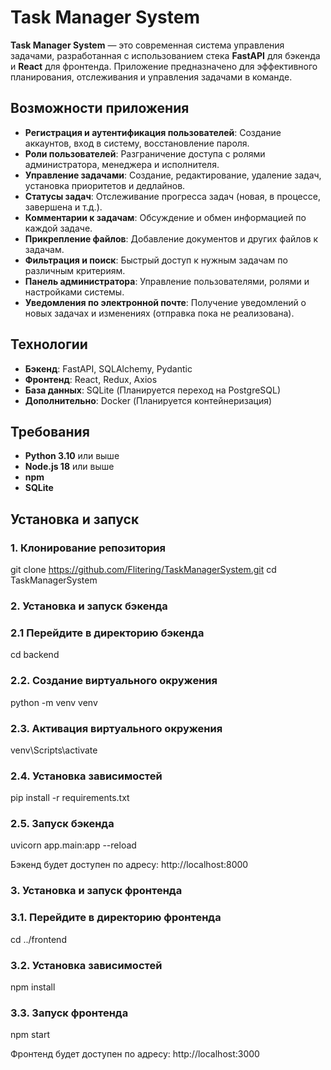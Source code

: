 # Task Manager System

**Task Manager System** — это современная система управления задачами, разработанная с использованием стека **FastAPI** для бэкенда и **React** для фронтенда. Приложение предназначено для эффективного планирования, отслеживания и управления задачами в команде.

## Возможности приложения

- **Регистрация и аутентификация пользователей**: Создание аккаунтов, вход в систему, восстановление пароля.
- **Роли пользователей**: Разграничение доступа с ролями администратора, менеджера и исполнителя.
- **Управление задачами**: Создание, редактирование, удаление задач, установка приоритетов и дедлайнов.
- **Статусы задач**: Отслеживание прогресса задач (новая, в процессе, завершена и т.д.).
- **Комментарии к задачам**: Обсуждение и обмен информацией по каждой задаче.
- **Прикрепление файлов**: Добавление документов и других файлов к задачам.
- **Фильтрация и поиск**: Быстрый доступ к нужным задачам по различным критериям.
- **Панель администратора**: Управление пользователями, ролями и настройками системы.
- **Уведомления по электронной почте**: Получение уведомлений о новых задачах и изменениях (отправка пока не реализована).

## Технологии

- **Бэкенд**: FastAPI, SQLAlchemy, Pydantic
- **Фронтенд**: React, Redux, Axios
- **База данных**: SQLite (Планируется переход на PostgreSQL)
- **Дополнительно**: Docker (Планируется контейнеризация)

## Требования

- **Python 3.10** или выше
- **Node.js 18** или выше
- **npm**
- **SQLite**

## Установка и запуск

### 1. Клонирование репозитория

git clone https://github.com/Flitering/TaskManagerSystem.git
cd TaskManagerSystem

### 2. Установка и запуск бэкенда

### 2.1 Перейдите в директорию бэкенда

cd backend

### 2.2. Создание виртуального окружения

python -m venv venv

### 2.3. Активация виртуального окружения

venv\Scripts\activate

### 2.4. Установка зависимостей

pip install -r requirements.txt

### 2.5. Запуск бэкенда

uvicorn app.main:app --reload

Бэкенд будет доступен по адресу: http://localhost:8000

### 3. Установка и запуск фронтенда

### 3.1. Перейдите в директорию фронтенда

cd ../frontend

### 3.2. Установка зависимостей

npm install

### 3.3. Запуск фронтенда

npm start

Фронтенд будет доступен по адресу: http://localhost:3000